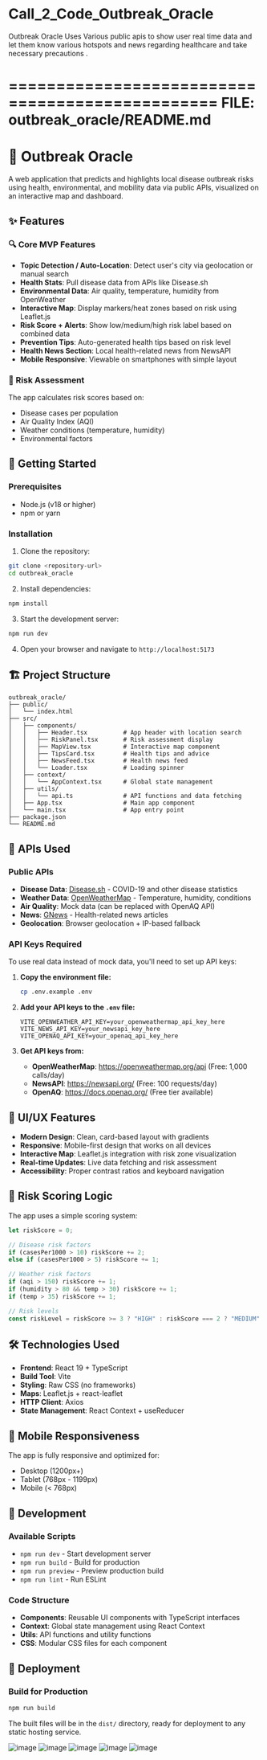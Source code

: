 # Call_2_Code_Outbreak_Oracle
Outbreak Oracle Uses Various public apis to show user real time data and let them know various hotspots and news regarding healthcare and take necessary precautions .



================================================
FILE: outbreak_oracle/README.md
================================================
# 🦠 Outbreak Oracle

A web application that predicts and highlights local disease outbreak risks using health, environmental, and mobility data via public APIs, visualized on an interactive map and dashboard.

## ✨ Features

### 🔍 Core MVP Features

- **Topic Detection / Auto-Location**: Detect user's city via geolocation or manual search
- **Health Stats**: Pull disease data from APIs like Disease.sh
- **Environmental Data**: Air quality, temperature, humidity from OpenWeather
- **Interactive Map**: Display markers/heat zones based on risk using Leaflet.js
- **Risk Score + Alerts**: Show low/medium/high risk label based on combined data
- **Prevention Tips**: Auto-generated health tips based on risk level
- **Health News Section**: Local health-related news from NewsAPI
- **Mobile Responsive**: Viewable on smartphones with simple layout

### 🎯 Risk Assessment

The app calculates risk scores based on:

- Disease cases per population
- Air Quality Index (AQI)
- Weather conditions (temperature, humidity)
- Environmental factors

## 🚀 Getting Started

### Prerequisites

- Node.js (v18 or higher)
- npm or yarn

### Installation

1. Clone the repository:

```bash
git clone <repository-url>
cd outbreak_oracle
```

2. Install dependencies:

```bash
npm install
```

3. Start the development server:

```bash
npm run dev
```

4. Open your browser and navigate to `http://localhost:5173`

## 🏗️ Project Structure

```
outbreak_oracle/
├── public/
│   └── index.html
├── src/
│   ├── components/
│   │   ├── Header.tsx          # App header with location search
│   │   ├── RiskPanel.tsx       # Risk assessment display
│   │   ├── MapView.tsx         # Interactive map component
│   │   ├── TipsCard.tsx        # Health tips and advice
│   │   ├── NewsFeed.tsx        # Health news feed
│   │   └── Loader.tsx          # Loading spinner
│   ├── context/
│   │   └── AppContext.tsx      # Global state management
│   ├── utils/
│   │   └── api.ts              # API functions and data fetching
│   ├── App.tsx                 # Main app component
│   └── main.tsx                # App entry point
├── package.json
└── README.md
```

## 🔌 APIs Used

### Public APIs

- **Disease Data**: [Disease.sh](https://disease.sh/) - COVID-19 and other disease statistics
- **Weather Data**: [OpenWeatherMap](https://openweathermap.org/) - Temperature, humidity, conditions
- **Air Quality**: Mock data (can be replaced with OpenAQ API)
- **News**: [GNews](https://gnews.io/) - Health-related news articles
- **Geolocation**: Browser geolocation + IP-based fallback

### API Keys Required

To use real data instead of mock data, you'll need to set up API keys:

1. **Copy the environment file:**

   ```bash
   cp .env.example .env
   ```

2. **Add your API keys to the `.env` file:**

   ```env
   VITE_OPENWEATHER_API_KEY=your_openweathermap_api_key_here
   VITE_NEWS_API_KEY=your_newsapi_key_here
   VITE_OPENAQ_API_KEY=your_openaq_api_key_here
   ```

3. **Get API keys from:**
   - **OpenWeatherMap**: https://openweathermap.org/api (Free: 1,000 calls/day)
   - **NewsAPI**: https://newsapi.org/ (Free: 100 requests/day)
   - **OpenAQ**: https://docs.openaq.org/ (Free tier available)

## 🎨 UI/UX Features

- **Modern Design**: Clean, card-based layout with gradients
- **Responsive**: Mobile-first design that works on all devices
- **Interactive Map**: Leaflet.js integration with risk zone visualization
- **Real-time Updates**: Live data fetching and risk assessment
- **Accessibility**: Proper contrast ratios and keyboard navigation

## 🧠 Risk Scoring Logic

The app uses a simple scoring system:

```typescript
let riskScore = 0;

// Disease risk factors
if (casesPer1000 > 10) riskScore += 2;
else if (casesPer1000 > 5) riskScore += 1;

// Weather risk factors
if (aqi > 150) riskScore += 1;
if (humidity > 80 && temp > 30) riskScore += 1;
if (temp > 35) riskScore += 1;

// Risk levels
const riskLevel = riskScore >= 3 ? "HIGH" : riskScore === 2 ? "MEDIUM" : "LOW";
```

## 🛠️ Technologies Used

- **Frontend**: React 19 + TypeScript
- **Build Tool**: Vite
- **Styling**: Raw CSS (no frameworks)
- **Maps**: Leaflet.js + react-leaflet
- **HTTP Client**: Axios
- **State Management**: React Context + useReducer

## 📱 Mobile Responsiveness

The app is fully responsive and optimized for:

- Desktop (1200px+)
- Tablet (768px - 1199px)
- Mobile (< 768px)

## 🔧 Development

### Available Scripts

- `npm run dev` - Start development server
- `npm run build` - Build for production
- `npm run preview` - Preview production build
- `npm run lint` - Run ESLint

### Code Structure

- **Components**: Reusable UI components with TypeScript interfaces
- **Context**: Global state management using React Context
- **Utils**: API functions and utility functions
- **CSS**: Modular CSS files for each component

## 🚀 Deployment

### Build for Production

```bash
npm run build
```

The built files will be in the `dist/` directory, ready for deployment to any static hosting service.

![image](https://github.com/user-attachments/assets/61a21eb1-f360-45b2-9c62-46c0110c94a6)
![image](https://github.com/user-attachments/assets/41e922e2-4d8f-407e-a335-4f26dbc6e673)
![image](https://github.com/user-attachments/assets/394cf340-7b59-4487-ac0e-f0e00c30cec0)
![image](https://github.com/user-attachments/assets/c170a8a2-7c11-452e-b0b5-18e399c751d1)
![image](https://github.com/user-attachments/assets/1dfb1250-2c50-448c-b420-7ea1168c527d)






